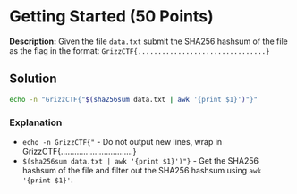 # Getting Started (50 Points)
**Description:** Given the file `data.txt` submit the SHA256 hashsum of the file as the flag in the format: `GrizzCTF{................................}`


## Solution
```bash
echo -n "GrizzCTF{"$(sha256sum data.txt | awk '{print $1}')"}" 
```

### Explanation
- `echo -n GrizzCTF{"` - Do not output new lines, wrap in GrizzCTF{................................}
- `$(sha256sum data.txt | awk '{print $1}')"}` - Get the SHA256 hashsum of the file and filter out the SHA256 hashsum using `awk '{print $1}'`.

